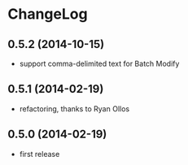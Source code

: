 
ChangeLog
=========

0.5.2 (2014-10-15)
------------------
* support comma-delimited text for Batch Modify

0.5.1 (2014-02-19)
------------------
* refactoring, thanks to Ryan Ollos

0.5.0 (2014-02-19)
------------------
* first release
